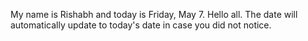 My name is Rishabh and today is Friday, May 7. Hello all. The date will automatically update to today's date in case you did not notice.
